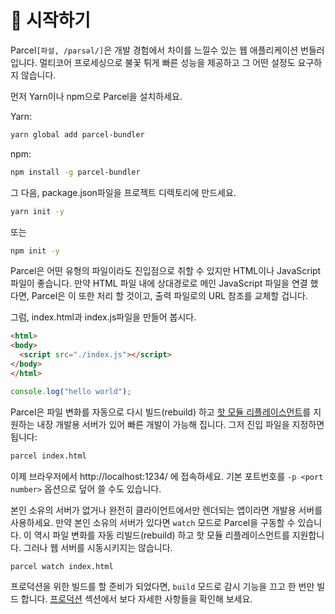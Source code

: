 # 🚀 시작하기

Parcel`[파설, /parsəl/]`은 개발 경험에서 차이를 느낄수 있는 웹 애플리케이션 번들러 입니다. 멀티코어 프로세싱으로 불꽃 튀게 빠른 성능을 제공하고 그 어떤 설정도 요구하지 않습니다.

먼저 Yarn이나 npm으로 Parcel을 설치하세요.

Yarn:
```bash
yarn global add parcel-bundler
```

npm:
```bash
npm install -g parcel-bundler
```

그 다음, package.json파일을 프로젝트 디렉토리에 만드세요.

```bash
yarn init -y
```
또는
```bash
npm init -y
```

Parcel은 어떤 유형의 파일이라도 진입점으로 취할 수 있지만 HTML이나 JavaScript 파일이 좋습니다. 만약 HTML 파일 내에 상대경로로 메인 JavaScript 파일을 연결 했다면, Parcel은 이 또한 처리 할 것이고, 출력 파일로의 URL 참조를 교체할 겁니다.

그럼, index.html과 index.js파일을 만들어 봅시다.

```html
<html>
<body>
  <script src="./index.js"></script>
</body>
</html>
```

```javascript
console.log("hello world");
```

Parcel은 파일 변화를 자동으로 다시 빌드(rebuild) 하고 [핫 모듈 리플레이스먼트](hmr.html)를 지원하는 내장 개발용 서버가 있어 빠른 개발이 가능해 집니다. 그저 진입 파일을 지정하면 됩니다:

```bash
parcel index.html
```

이제 브라우저에서 http://localhost:1234/ 에 접속하세요. 기본 포트번호를 `-p <port number>` 옵션으로 덮어 쓸 수도 있습니다.

본인 소유의 서버가 없거나 완전히 클라이언트에서만 렌더되는 앱이라면 개발용 서버를 사용하세요. 만약 본인 소유의 서버가 있다면 `watch` 모드로 Parcel을 구동할 수 있습니다. 이 역시 파일 변화를 자동 리빌드(rebuild) 하고 핫 모듈 리플레이스먼트를 지원합니다. 그러나 웹 서버를 시동시키지는 않습니다.

```bash
parcel watch index.html
```

프로덕션을 위한 빌드를 할 준비가 되었다면, `build` 모드로 감시 기능을 끄고 한 번만 빌드 합니다. [프로덕션](production.html) 섹션에서 보다 자세한 사항들을 확인해 보세요.
